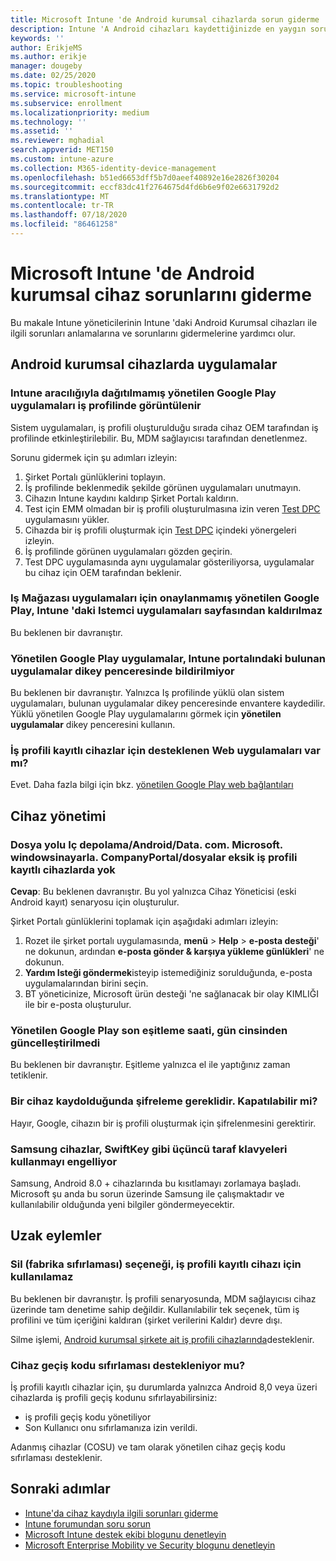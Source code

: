 ```yaml
---
title: Microsoft Intune 'de Android kurumsal cihazlarda sorun giderme
description: Intune 'A Android cihazları kaydettiğinizde en yaygın sorunların giderilmesi için öneriler.
keywords: ''
author: ErikjeMS
ms.author: erikje
manager: dougeby
ms.date: 02/25/2020
ms.topic: troubleshooting
ms.service: microsoft-intune
ms.subservice: enrollment
ms.localizationpriority: medium
ms.technology: ''
ms.assetid: ''
ms.reviewer: mghadial
search.appverid: MET150
ms.custom: intune-azure
ms.collection: M365-identity-device-management
ms.openlocfilehash: b51ed6653dff5b7d0aeef40892e16e2826f30204
ms.sourcegitcommit: eccf83dc41f2764675d4fd6b6e9f02e6631792d2
ms.translationtype: MT
ms.contentlocale: tr-TR
ms.lasthandoff: 07/18/2020
ms.locfileid: "86461258"
---
```

# <a name="troubleshoot-android-enterprise-device-problems-in-microsoft-intune"></a>Microsoft Intune 'de Android kurumsal cihaz sorunlarını giderme

Bu makale Intune yöneticilerinin Intune 'daki Android Kurumsal cihazları ile ilgili sorunları anlamalarına ve sorunlarını gidermelerine yardımcı olur.

## <a name="apps-on-android-enterprise-devices"></a>Android kurumsal cihazlarda uygulamalar

### <a name="managed-google-play-apps-that-arent-deployed-through-intune-are-displayed-in-the-work-profile"></a>Intune aracılığıyla dağıtılmamış yönetilen Google Play uygulamaları iş profilinde görüntülenir
Sistem uygulamaları, iş profili oluşturulduğu sırada cihaz OEM tarafından iş profilinde etkinleştirilebilir. Bu, MDM sağlayıcısı tarafından denetlenmez.

Sorunu gidermek için şu adımları izleyin:

  1. Şirket Portalı günlüklerini toplayın.
  2. İş profilinde beklenmedik şekilde görünen uygulamaları unutmayın.
  3. Cihazın Intune kaydını kaldırıp Şirket Portalı kaldırın.
  4. Test için EMM olmadan bir iş profili oluşturulmasına izin veren [Test DPC](https://play.google.com/store/apps/details?id=com.afwsamples.testdpc) uygulamasını yükler.
  5. Cihazda bir iş profili oluşturmak için [Test DPC](https://play.google.com/store/apps/details?id=com.afwsamples.testdpc) içindeki yönergeleri izleyin.
  6. İş profilinde görünen uygulamaları gözden geçirin. 
  7. Test DPC uygulamasında aynı uygulamalar gösteriliyorsa, uygulamalar bu cihaz için OEM tarafından beklenir.

### <a name="unapproved-managed-google-play-for-work-store-apps-arent-being-removed-from-the-client-apps-page-in-intune"></a>Iş Mağazası uygulamaları için onaylanmamış yönetilen Google Play, Intune 'daki Istemci uygulamaları sayfasından kaldırılmaz
Bu beklenen bir davranıştır.

### <a name="managed-google-play-apps-arent-being-reported-under-the-discovered-apps-blade-in-the-intune-portal"></a>Yönetilen Google Play uygulamalar, Intune portalındaki bulunan uygulamalar dikey penceresinde bildirilmiyor
Bu beklenen bir davranıştır. Yalnızca Iş profilinde yüklü olan sistem uygulamaları, bulunan uygulamalar dikey penceresinde envantere kaydedilir. Yüklü yönetilen Google Play uygulamalarını görmek için **yönetilen uygulamalar** dikey penceresini kullanın.

### <a name="are-web-applications-supported-for-work-profile-enrolled-devices"></a>İş profili kayıtlı cihazlar için desteklenen Web uygulamaları var mı?
Evet. Daha fazla bilgi için bkz. [yönetilen Google Play web bağlantıları](../apps/apps-add-android-for-work.md#managed-google-play-web-links)

## <a name="device-management"></a>Cihaz yönetimi

### <a name="file-path-internal-storageandroiddatacommicrosoftwindowsintunecompanyportalfiles-missing-on-work-profile-enrolled-devices"></a>Dosya yolu Iç depolama/Android/Data. com. Microsoft. windowsinayarla. CompanyPortal/dosyalar eksik iş profili kayıtlı cihazlarda yok

  **Cevap**: Bu beklenen davranıştır. Bu yol yalnızca Cihaz Yöneticisi (eski Android kayıt) senaryosu için oluşturulur.

  Şirket Portalı günlüklerini toplamak için aşağıdaki adımları izleyin:

  1. Rozet ile şirket portalı uygulamasında, **menü**  >  **Help**  >  **e-posta desteği**' ne dokunun, ardından **e-posta gönder & karşıya yükleme günlükleri**' ne dokunun. 
  2. **Yardım Isteği göndermek**isteyip istemediğiniz sorulduğunda, e-posta uygulamalarından birini seçin.
  3. BT yöneticinize, Microsoft ürün desteği 'ne sağlanacak bir olay KIMLIĞI ile bir e-posta oluşturulur.

### <a name="managed-google-play-last-sync-time--hasnt-been-updated-in-days"></a>Yönetilen Google Play son eşitleme saati, gün cinsinden güncelleştirilmedi
Bu beklenen bir davranıştır. Eşitleme yalnızca el ile yaptığınız zaman tetiklenir.

### <a name="encryption-is-required-when-a-device-is-enrolled-can-it-be-turned-off"></a>Bir cihaz kaydolduğunda şifreleme gereklidir. Kapatılabilir mi?
Hayır, Google, cihazın bir iş profili oluşturmak için şifrelenmesini gerektirir. 

### <a name="samsung-devices-are-blocking-the-use-of-third-party-keyboards-like-swiftkey"></a>Samsung cihazlar, SwiftKey gibi üçüncü taraf klavyeleri kullanmayı engelliyor
Samsung, Android 8.0 + cihazlarında bu kısıtlamayı zorlamaya başladı. Microsoft şu anda bu sorun üzerinde Samsung ile çalışmaktadır ve kullanılabilir olduğunda yeni bilgiler göndermeyecektir.

## <a name="remote-actions"></a>Uzak eylemler

### <a name="wipe-factory-reset-option-isnt-available-for-work-profile-enrolled-device"></a>Sil (fabrika sıfırlaması) seçeneği, iş profili kayıtlı cihazı için kullanılamaz
Bu beklenen bir davranıştır. İş profili senaryosunda, MDM sağlayıcısı cihaz üzerinde tam denetime sahip değildir. Kullanılabilir tek seçenek, tüm iş profilini ve tüm içeriğini kaldıran (şirket verilerini Kaldır) devre dışı.

Silme işlemi, [Android kurumsal şirkete ait iş profili cihazlarında](android-corporate-owned-work-profile-enroll.md)desteklenir.

### <a name="is-device-passcode-reset-supported"></a>Cihaz geçiş kodu sıfırlaması destekleniyor mu?
İş profili kayıtlı cihazlar için, şu durumlarda yalnızca Android 8,0 veya üzeri cihazlarda iş profili geçiş kodunu sıfırlayabilirsiniz:
- iş profili geçiş kodu yönetiliyor
- Son Kullanıcı onu sıfırlamanıza izin verildi.

Adanmış cihazlar (COSU) ve tam olarak yönetilen cihaz geçiş kodu sıfırlaması desteklenir.


## <a name="next-steps"></a>Sonraki adımlar

- [Intune'da cihaz kaydıyla ilgili sorunları giderme](troubleshoot-device-enrollment-in-intune.md)
- [Intune forumundan soru sorun](https://social.technet.microsoft.com/Forums/%7Blang-locale%7D/home?category=microsoftintune&filter=alltypes&sort=lastpostdesc)
- [Microsoft Intune destek ekibi blogunu denetleyin](https://techcommunity.microsoft.com/t5/Intune-Customer-Success/bg-p/IntuneCustomerSuccess)
- [Microsoft Enterprise Mobility ve Security blogunu denetleyin](https://techcommunity.microsoft.com/t5/Azure-Active-Directory-Identity/Announcing-the-public-preview-of-Azure-AD-group-based-license/ba-p/245210)